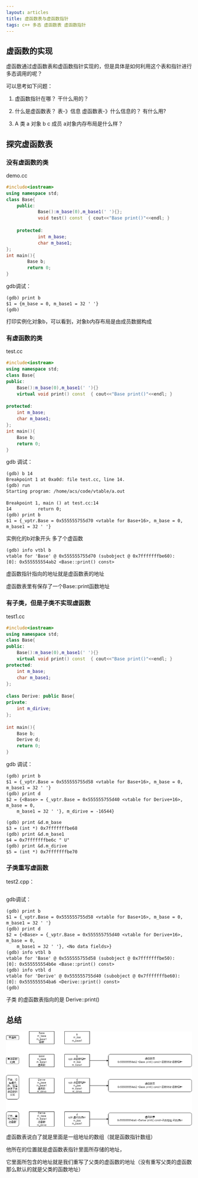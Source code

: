 ```yaml
---
layout: articles
title: 虚函数表与虚函数指针
tags: c++ 多态 虚函数表 虚函数指针
---
```


## 虚函数的实现

虚函数通过虚函数表和虚函数指针实现的，但是具体是如何利用这个表和指针进行多态调用的呢？


可以思考如下问题：

1. 虚函数指针在哪？ 干什么用的？
2. 什么是虚函数表？ 表-》信息 虚函数表-》什么信息的？ 有什么用?

3. A 类  a 对象    b c 成员  a对象内存布局是什么样？ 

## 探究虚函数表
### 没有虚函数的类

demo.cc
```cpp
#include<iostream>
using namespace std;
class Base{
    public:
            Base():m_base(0),m_base1(' '){};
            void test() const  { cout<<"Base print()"<<endl; }

    protected:
            int m_base; 
            char m_base1;   
};
int main(){
        Base b;
        return 0;
}

```
gdb调试：
```shell
(gdb) print b
$1 = {m_base = 0, m_base1 = 32 ' '}
(gdb)
```

打印实例化对象b，可以看到，对象b内存布局是由成员数据构成

### 有虚函数的类

test.cc
```cpp
#include<iostream>
using namespace std;
class Base{
public:
    Base():m_base(0),m_base1(' '){}
    virtual void print() const  { cout<<"Base print()"<<endl; }

protected:
    int m_base;	
    char m_base1;	
};
int main(){
    Base b;
    return 0;
}
```
gdb 调试：
```shell
(gdb) b 14
Breakpoint 1 at 0xa0d: file test.cc, line 14.
(gdb) run
Starting program: /home/acs/code/vtable/a.out

Breakpoint 1, main () at test.cc:14
14          return 0;
(gdb) print b
$1 = {_vptr.Base = 0x555555755d70 <vtable for Base+16>, m_base = 0, m_base1 = 32 ' '}
```
实例化的b对象开头 多了个虚函数

```shell
(gdb) info vtbl b
vtable for 'Base' @ 0x555555755d70 (subobject @ 0x7fffffffbe60):
[0]: 0x555555554ab2 <Base::print() const>
```
虚函数指针指向的地址就是虚函数表的地址

虚函数表里有保存了一个Base::print函数地址
### 有子类，但是子类不实现虚函数
test1.cc
```cpp
#include<iostream>
using namespace std;
class Base{
public:
    Base():m_base(0),m_base1(' '){}
    virtual void print() const  { cout<<"Base print()"<<endl; }
protected:
    int m_base;
    char m_base1;
};

class Derive: public Base{
private:
    int m_dirive;
};

int main(){
    Base b;
    Derive d;
    return 0;
}
```

gdb 调试：
```shell
(gdb) print b
$1 = {_vptr.Base = 0x555555755d58 <vtable for Base+16>, m_base = 0, m_base1 = 32 ' '}
(gdb) print d
$2 = {<Base> = {_vptr.Base = 0x555555755d40 <vtable for Derive+16>, m_base = 0,
    m_base1 = 32 ' '}, m_dirive = -16544}
```

```shell
(gdb) print &d.m_base
$3 = (int *) 0x7fffffffbe68
(gdb) print &d.m_base1
$4 = 0x7fffffffbe6c " U"
(gdb) print &d.m_dirive
$5 = (int *) 0x7fffffffbe70
```


### 子类重写虚函数
test2.cpp：
```cpp


```


gdb调试：
```shell
(gdb) print b
$1 = {_vptr.Base = 0x555555755d58 <vtable for Base+16>, m_base = 0, m_base1 = 32 ' '}
(gdb) print d
$2 = {<Base> = {_vptr.Base = 0x555555755d40 <vtable for Derive+16>, m_base = 0,
    m_base1 = 32 ' '}, <No data fields>}
(gdb) info vtbl b
vtable for 'Base' @ 0x555555755d58 (subobject @ 0x7fffffffbe50):
[0]: 0x555555554b6e <Base::print() const>
(gdb) info vtbl d
vtable for 'Derive' @ 0x555555755d40 (subobject @ 0x7fffffffbe60):
[0]: 0x555555554ba6 <Derive::print() const>
(gdb)
```

子类 的虚函数表指向的是 Derive::print() 


## 总结

![vtable](../assets/images/0729/vtbl.png)

虚函数表说白了就是里面是一组地址的数组（就是函数指针数组）

他所在的位置就是虚函数表指针里面所存储的地址，

它里面所包含的地址就是我们重写了父类的虚函数的地址（没有重写父类的虚函数那么默认的就是父类的函数地址）


